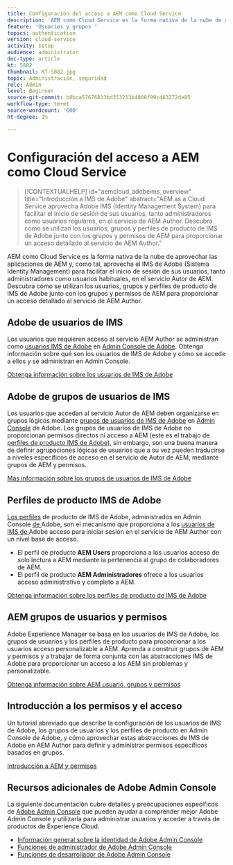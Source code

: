 ```yaml
---
title: Configuración del acceso a AEM como Cloud Service
description: 'AEM como Cloud Service es la forma nativa de la nube de aprovechar las aplicaciones de AEM y, como tal, aprovecha el IMS de Adobe (Sistema Identity Management) para facilitar el inicio de sesión de los usuarios, tanto administradores como usuarios normales, en el servicio Autor de AEM. Descubra cómo se utilizan los usuarios de IMS de Adobe, los grupos de usuarios y los perfiles de producto junto con los grupos de AEM y los permisos para proporcionar acceso específico a AEM Author.  '
feature: 'Usuarios y grupos '
topics: authentication
version: cloud-service
activity: setup
audience: administrator
doc-type: article
kt: 5882
thumbnail: KT-5882.jpg
topic: Administración, seguridad
role: Admin
level: Beginner
source-git-commit: b0bca57676813bd353213b4808f99c463272de85
workflow-type: tm+mt
source-wordcount: '600'
ht-degree: 1%

---
```



# Configuración del acceso a AEM como Cloud Service

>[!CONTEXTUALHELP]
>id="aemcloud_adobeims_overview"
>title="Introducción a IMS de Adobe"
>abstract="AEM as a Cloud Service aprovecha Adobe IMS (Identity Management System) para facilitar el inicio de sesión de sus usuarios, tanto administradores como usuarios regulares, en el servicio de AEM Author. Descubra cómo se utilizan los usuarios, grupos y perfiles de producto de IMS de Adobe junto con los grupos y permisos de AEM para proporcionar un acceso detallado al servicio de AEM Author."

AEM como Cloud Service es la forma nativa de la nube de aprovechar las aplicaciones de AEM y, como tal, aprovecha el IMS de Adobe (Sistema Identity Management) para facilitar el inicio de sesión de sus usuarios, tanto administradores como usuarios habituales, en el servicio Autor de AEM. Descubra cómo se utilizan los usuarios, grupos y perfiles de producto de IMS de Adobe junto con los grupos y permisos de AEM para proporcionar un acceso detallado al servicio de AEM Author.

## Adobe de usuarios de IMS

Los usuarios que requieren acceso al servicio AEM Author se administran como [usuarios IMS de Adobe](https://helpx.adobe.com/es/enterprise/using/set-up-identity.html) en [Admin Console de Adobe](https://adminconsole.adobe.com). Obtenga información sobre qué son los usuarios de IMS de Adobe y cómo se accede a ellos y se administran en Admin Console.

[Obtenga información sobre los usuarios de IMS de Adobe](./adobe-ims-users.md)

## Adobe de grupos de usuarios de IMS

Los usuarios que accedan al servicio Autor de AEM deben organizarse en grupos lógicos mediante [grupos de usuarios de IMS de Adobe](https://helpx.adobe.com/enterprise/using/user-groups.html) en [Admin Console](https://adminconsole.adobe.com) de Adobe. Los grupos de usuarios de IMS de Adobe no proporcionan permisos directos ni acceso a AEM (este es el trabajo de [perfiles de producto IMS de Adobe](#adobe-ims-product-profiles)), sin embargo, son una buena manera de definir agrupaciones lógicas de usuarios que a su vez pueden traducirse a niveles específicos de acceso en el servicio de Autor de AEM, mediante grupos de AEM y permisos.

[Más información sobre los grupos de usuarios de IMS de Adobe](./adobe-ims-user-groups.md)

## Perfiles de producto IMS de Adobe

[Los perfiles](https://helpx.adobe.com/enterprise/using/manage-permissions-and-roles.html) de producto de IMS de Adobe, administrados en Admin Console [ de ](https://adminconsole.adobe.com)Adobe, son el mecanismo que proporciona a los  [usuarios de IMS de ](#adobe-ims-users) Adobe acceso para iniciar sesión en el servicio de AEM Author con un nivel base de acceso.

+ El perfil de producto __AEM Users__ proporciona a los usuarios acceso de solo lectura a AEM mediante la pertenencia al grupo de colaboradores de AEM.
+ El perfil de producto __AEM Administradores__ ofrece a los usuarios acceso administrativo y completo a AEM.

[Obtenga información sobre los perfiles de producto de IMS de Adobe](./adobe-ims-product-profiles.md)

## AEM grupos de usuarios y permisos

Adobe Experience Manager se basa en los usuarios de IMS de Adobe, los grupos de usuarios y los perfiles de producto para proporcionar a los usuarios acceso personalizable a AEM. Aprenda a construir grupos de AEM y permisos y a trabajar de forma conjunta con las abstracciones IMS de Adobe para proporcionar un acceso a los AEM sin problemas y personalizable.

[Obtenga información sobre AEM usuario, grupos y permisos](./aem-users-groups-and-permissions.md)

## Introducción a los permisos y el acceso

Un tutorial abreviado que describe la configuración de los usuarios de IMS de Adobe, los grupos de usuarios y los perfiles de producto en Admin Console de Adobe, y cómo aprovechar estas abstracciones de IMS de Adobe en AEM Author para definir y administrar permisos específicos basados en grupos.

[Introducción a AEM y permisos](./walk-through.md)

## Recursos adicionales de Adobe Admin Console

La siguiente documentación cubre detalles y preocupaciones específicos de [Adobe Admin Console](https://adminconsole.adobe.com) que pueden ayudar a comprender mejor Adobe Admin Console y utilizarla para administrar usuarios y acceder a través de productos de Experience Cloud.

+ [Información general sobre la identidad de Adobe Admin Console](https://helpx.adobe.com/enterprise/using/identity.html)
+ [Funciones de administrador de Adobe Admin Console](https://helpx.adobe.com/enterprise/using/admin-roles.html)
+ [Funciones de desarrollador de Adobe Admin Console](https://helpx.adobe.com/enterprise/using/manage-developers.html)